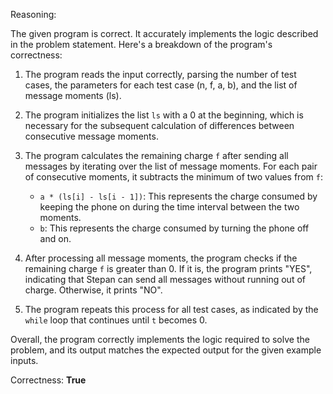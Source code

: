 Reasoning:

The given program is correct. It accurately implements the logic described in the problem statement. Here's a breakdown of the program's correctness:

1.  The program reads the input correctly, parsing the number of test cases, the parameters for each test case (n, f, a, b), and the list of message moments (ls).
2.  The program initializes the list `ls` with a 0 at the beginning, which is necessary for the subsequent calculation of differences between consecutive message moments.
3.  The program calculates the remaining charge `f` after sending all messages by iterating over the list of message moments. For each pair of consecutive moments, it subtracts the minimum of two values from `f`:

    *   `a * (ls[i] - ls[i - 1])`: This represents the charge consumed by keeping the phone on during the time interval between the two moments.
    *   `b`: This represents the charge consumed by turning the phone off and on.
4.  After processing all message moments, the program checks if the remaining charge `f` is greater than 0. If it is, the program prints "YES", indicating that Stepan can send all messages without running out of charge. Otherwise, it prints "NO".
5.  The program repeats this process for all test cases, as indicated by the `while` loop that continues until `t` becomes 0.

Overall, the program correctly implements the logic required to solve the problem, and its output matches the expected output for the given example inputs.

Correctness: **True**
